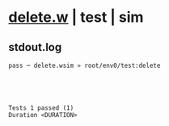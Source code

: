 # [delete.w](../../../../../../examples/tests/sdk_tests/bucket/delete.w) | test | sim

## stdout.log
```log
pass ─ delete.wsim » root/env0/test:delete
 




Tests 1 passed (1) 
Duration <DURATION>

```

